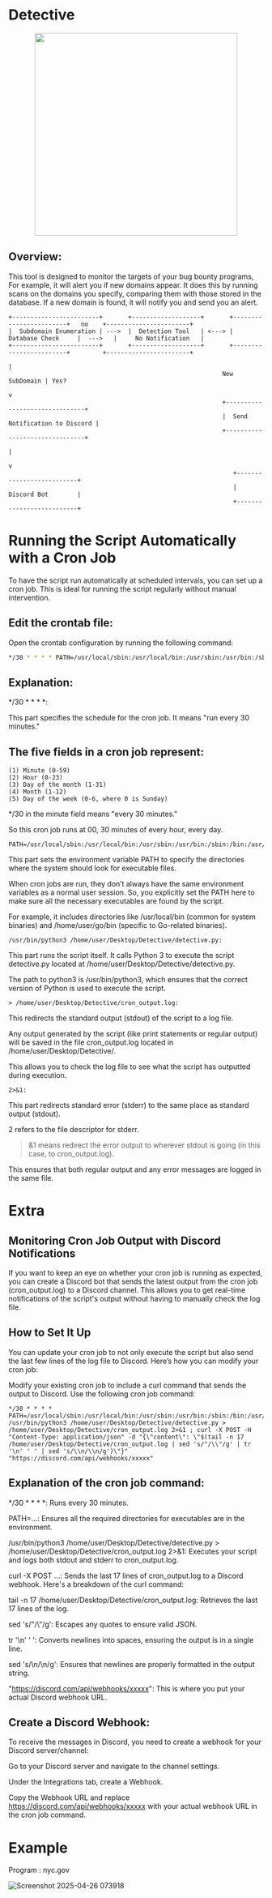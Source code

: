 # Detective

<p align="center">
  <img src="https://github.com/user-attachments/assets/9650e31a-5fec-49f6-b856-4276471bfe9b" width="400"/>
</p>


## Overview:
This tool is designed to monitor the targets of your bug bounty programs, For example, it will alert you if new domains appear. It does this by running scans on the domains you specify, comparing them with those stored in the database. If a new domain is found, it will notify you and send you an alert.


```
+------------------------+       +-------------------+       +------------------------+   no    +-----------------------+
|  Subdomain Enumeration | --->  |  Detection Tool   | <---> |     Database Check     |  --->   |     No Notification   |
+------------------------+       +-------------------+       +------------------------+         +-----------------------+
                                                                         |
                                                           New SubDomain | Yes?
                                                                         v
                                                           +-------------------------------+
                                                           |  Send Notification to Discord |
                                                           +-------------------------------+
                                                                           |
                                                                           v
                                                              +--------------------------+
                                                              |       Discord Bot        |
                                                              +--------------------------+

```
# Running the Script Automatically with a Cron Job
To have the script run automatically at scheduled intervals, you can set up a cron job. This is ideal for running the script regularly without manual intervention.

## Edit the crontab file:

Open the crontab configuration by running the following command:
```bash
*/30 * * * * PATH=/usr/local/sbin:/usr/local/bin:/usr/sbin:/usr/bin:/sbin:/bin:/usr/local/go/bin:/home/user/go/bin /usr/bin/python3 /home/user/Desktop/Detective/detective.py > /home/user/Desktop/Detective/cron_output.log 2>&1
```
## Explanation:
*/30 * * * *:

This part specifies the schedule for the cron job. It means "run every 30 minutes."

## The five fields in a cron job represent:
```
(1) Minute (0-59) 
(2) Hour (0-23) 
(3) Day of the month (1-31) 
(4) Month (1-12) 
(5) Day of the week (0-6, where 0 is Sunday)
```

*/30 in the minute field means "every 30 minutes."

So this cron job runs at 00, 30 minutes of every hour, every day.
```
PATH=/usr/local/sbin:/usr/local/bin:/usr/sbin:/usr/bin:/sbin:/bin:/usr/local/go/bin:/home/user/go/bin:
```
This part sets the environment variable PATH to specify the directories where the system should look for executable files.

When cron jobs are run, they don’t always have the same environment variables as a normal user session. So, you explicitly set the PATH here to make sure all the necessary executables are found by the script.

For example, it includes directories like /usr/local/bin (common for system binaries) and /home/user/go/bin (specific to Go-related binaries).
```
/usr/bin/python3 /home/user/Desktop/Detective/detective.py:
```
This part runs the script itself. It calls Python 3 to execute the script detective.py located at /home/user/Desktop/Detective/detective.py.

The path to python3 is /usr/bin/python3, which ensures that the correct version of Python is used to execute the script.
```
> /home/user/Desktop/Detective/cron_output.log:
```
This redirects the standard output (stdout) of the script to a log file.

Any output generated by the script (like print statements or regular output) will be saved in the file cron_output.log located in /home/user/Desktop/Detective/.

This allows you to check the log file to see what the script has outputted during execution.
```
2>&1:
```
This part redirects standard error (stderr) to the same place as standard output (stdout).

2 refers to the file descriptor for stderr.

>&1 means redirect the error output to wherever stdout is going (in this case, to cron_output.log).

This ensures that both regular output and any error messages are logged in the same file.

# Extra

## Monitoring Cron Job Output with Discord Notifications
If you want to keep an eye on whether your cron job is running as expected, you can create a Discord bot that sends the latest output from the cron job (cron_output.log) to a Discord channel. This allows you to get real-time notifications of the script's output without having to manually check the log file.

## How to Set It Up
You can update your cron job to not only execute the script but also send the last few lines of the log file to Discord. Here’s how you can modify your cron job:

Modify your existing cron job to include a curl command that sends the output to Discord. Use the following cron job command:
```
*/30 * * * * PATH=/usr/local/sbin:/usr/local/bin:/usr/sbin:/usr/bin:/sbin:/bin:/usr/local/go/bin:/home/user/go/bin /usr/bin/python3 /home/user/Desktop/Detective/detective.py > /home/user/Desktop/Detective/cron_output.log 2>&1 ; curl -X POST -H "Content-Type: application/json" -d "{\"content\": \"$(tail -n 17 /home/user/Desktop/Detective/cron_output.log | sed 's/"/\\"/g' | tr '\n' ' ' | sed 's/\\n/\\n/g')\"}" "https://discord.com/api/webhooks/xxxxx"
```
## Explanation of the cron job command:

*/30 * * * *: Runs every 30 minutes.

PATH=...: Ensures all the required directories for executables are in the environment.

/usr/bin/python3 /home/user/Desktop/Detective/detective.py > /home/user/Desktop/Detective/cron_output.log 2>&1: Executes your script and logs both stdout and stderr to cron_output.log.

curl -X POST ...: Sends the last 17 lines of cron_output.log to a Discord webhook. Here's a breakdown of the curl command:

tail -n 17 /home/user/Desktop/Detective/cron_output.log: Retrieves the last 17 lines of the log.

sed 's/"/\\"/g': Escapes any quotes to ensure valid JSON.

tr '\n' ' ': Converts newlines into spaces, ensuring the output is in a single line.

sed 's/\\n/\\n/g': Ensures that newlines are properly formatted in the output string.

"https://discord.com/api/webhooks/xxxxx": This is where you put your actual Discord webhook URL.

## Create a Discord Webhook:

To receive the messages in Discord, you need to create a webhook for your Discord server/channel:

Go to your Discord server and navigate to the channel settings.

Under the Integrations tab, create a Webhook.

Copy the Webhook URL and replace https://discord.com/api/webhooks/xxxxx with your actual webhook URL in the cron job command.

# Example

Program : nyc.gov

![Screenshot 2025-04-26 073918](https://github.com/user-attachments/assets/13b4eb10-e170-4c0b-92cc-d8f222985fba)
